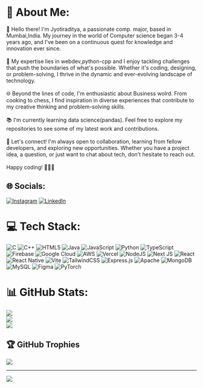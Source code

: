  # 💫 About Me:
👋 Hello there! I'm Jyotiraditya, a passionate  comp. major, based in Mumbai,India. My journey in the world of Computer science began 3-4 years ago, and I've been on a continuous quest for knowledge and innovation ever since.<br><br>🚀 My expertise lies in webdev,python-cpp and I enjoy tackling challenges that push the boundaries of what's possible. Whether it's coding, designing, or problem-solving, I thrive in the dynamic and ever-evolving landscape of technology.<br><br>🌐 Beyond the lines of code, I'm enthusiastic about  Business wolrd. From cooking to chess, I find inspiration in diverse experiences that contribute to my creative thinking and problem-solving skills.<br><br>📚 I'm currently learning data science(pandas). Feel free to explore my repositories to see some of my latest work and contributions.<br><br>🤝 Let's connect! I'm always open to collaboration, learning from fellow developers, and exploring new opportunities. Whether you have a project idea, a question, or just want to chat about tech, don't hesitate to reach out.<br><br>Happy coding! 👨‍💻🚀<br>


## 🌐 Socials:
[![Instagram](https://img.shields.io/badge/Instagram-%23E4405F.svg?logo=Instagram&logoColor=white)](https://instagram.com/aditya.bhogil93) [![LinkedIn](https://img.shields.io/badge/LinkedIn-%230077B5.svg?logo=linkedin&logoColor=white)](https://linkedin.com/in/JyotiradityaBhogil) 

# 💻 Tech Stack:
![C](https://img.shields.io/badge/c-%2300599C.svg?style=for-the-badge&logo=c&logoColor=white) ![C++](https://img.shields.io/badge/c++-%2300599C.svg?style=for-the-badge&logo=c%2B%2B&logoColor=white) ![HTML5](https://img.shields.io/badge/html5-%23E34F26.svg?style=for-the-badge&logo=html5&logoColor=white) ![Java](https://img.shields.io/badge/java-%23ED8B00.svg?style=for-the-badge&logo=openjdk&logoColor=white) ![JavaScript](https://img.shields.io/badge/javascript-%23323330.svg?style=for-the-badge&logo=javascript&logoColor=%23F7DF1E) ![Python](https://img.shields.io/badge/python-3670A0?style=for-the-badge&logo=python&logoColor=ffdd54) ![TypeScript](https://img.shields.io/badge/typescript-%23007ACC.svg?style=for-the-badge&logo=typescript&logoColor=white) ![Firebase](https://img.shields.io/badge/firebase-%23039BE5.svg?style=for-the-badge&logo=firebase) ![Google Cloud](https://img.shields.io/badge/GoogleCloud-%234285F4.svg?style=for-the-badge&logo=google-cloud&logoColor=white) ![AWS](https://img.shields.io/badge/AWS-%23FF9900.svg?style=for-the-badge&logo=amazon-aws&logoColor=white) ![Vercel](https://img.shields.io/badge/vercel-%23000000.svg?style=for-the-badge&logo=vercel&logoColor=white) ![NodeJS](https://img.shields.io/badge/node.js-6DA55F?style=for-the-badge&logo=node.js&logoColor=white) ![Next JS](https://img.shields.io/badge/Next-black?style=for-the-badge&logo=next.js&logoColor=white) ![React](https://img.shields.io/badge/react-%2320232a.svg?style=for-the-badge&logo=react&logoColor=%2361DAFB) ![React Native](https://img.shields.io/badge/react_native-%2320232a.svg?style=for-the-badge&logo=react&logoColor=%2361DAFB) ![Vite](https://img.shields.io/badge/vite-%23646CFF.svg?style=for-the-badge&logo=vite&logoColor=white) ![TailwindCSS](https://img.shields.io/badge/tailwindcss-%2338B2AC.svg?style=for-the-badge&logo=tailwind-css&logoColor=white) ![Express.js](https://img.shields.io/badge/express.js-%23404d59.svg?style=for-the-badge&logo=express&logoColor=%2361DAFB) ![Apache](https://img.shields.io/badge/apache-%23D42029.svg?style=for-the-badge&logo=apache&logoColor=white) ![MongoDB](https://img.shields.io/badge/MongoDB-%234ea94b.svg?style=for-the-badge&logo=mongodb&logoColor=white) ![MySQL](https://img.shields.io/badge/mysql-%2300000f.svg?style=for-the-badge&logo=mysql&logoColor=white) ![Figma](https://img.shields.io/badge/figma-%23F24E1E.svg?style=for-the-badge&logo=figma&logoColor=white) ![PyTorch](https://img.shields.io/badge/PyTorch-%23EE4C2C.svg?style=for-the-badge&logo=PyTorch&logoColor=white)
# 📊 GitHub Stats:
![](https://github-readme-stats.vercel.app/api?username=AdityaB-11&theme=dark&hide_border=false&include_all_commits=false&count_private=true)<br/>
![](https://github-readme-streak-stats.herokuapp.com/?user=AdityaB-11&theme=dark&hide_border=false)<br/>
![](https://github-readme-stats.vercel.app/api/top-langs/?username=AdityaB-11&theme=dark&hide_border=false&include_all_commits=false&count_private=true&layout=compact)

## 🏆 GitHub Trophies
![](https://github-profile-trophy.vercel.app/?username=AdityaB-11&theme=radical&no-frame=false&no-bg=true&margin-w=4)

---
[![](https://visitcount.itsvg.in/api?id=AdityaB-11&icon=0&color=0)](https://visitcount.itsvg.in)

<!-- Proudly created with GPRM ( https://gprm.itsvg.in ) -->
